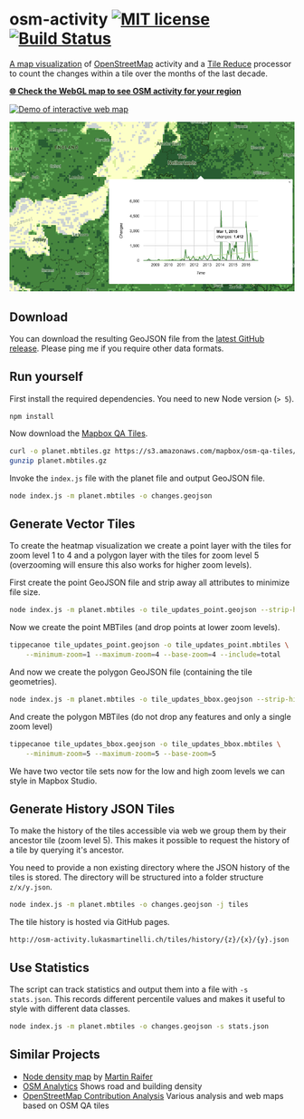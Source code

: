# osm-activity [![MIT license](https://img.shields.io/badge/license-MIT-blue.svg)](https://tldrlegal.com/license/mit-license) [![Build Status](https://travis-ci.org/lukasmartinelli/osm-activity.svg?branch=gh-pages)](https://travis-ci.org/lukasmartinelli/osm-activity)

[A map visualization](http://osm-activity.lukasmartinelli.ch) of [OpenStreetMap]() activity and a [Tile Reduce](https://github.com/mapbox/tile-reduce) processor to count the changes within a tile over the months of the last decade.

[**:globe_with_meridians: Check the WebGL map to see OSM activity for your region**](http://osm-activity.lukasmartinelli.ch)

[![Demo of interactive web map](mapdemo.gif)](http://osm-activity.lukasmartinelli.ch)

[![Demo of statistics](statdemo.png)](http://osm-activity.lukasmartinelli.ch)

## Download

You can download the resulting GeoJSON file from the [latest GitHub release](https://github.com/lukasmartinelli/osm-activity/releases/latest). Please ping me if you require other data formats.

## Run yourself

First install the required dependencies. You need to new Node version (`> 5`).

```
npm install
```

Now download the [Mapbox QA Tiles](https://www.mapbox.com/blog/osm-qa-tiles/).

```bash
curl -o planet.mbtiles.gz https://s3.amazonaws.com/mapbox/osm-qa-tiles/latest.planet.mbtiles.gz
gunzip planet.mbtiles.gz
```

Invoke the `index.js` file with the planet file and output GeoJSON file.

```bash
node index.js -m planet.mbtiles -o changes.geojson
```

## Generate Vector Tiles

To create the heatmap visualization we create a point layer with the tiles for zoom level 1 to 4
and a polygon layer with the tiles for zoom level 5 (overzooming will ensure this also works for higher zoom levels).

First create the point GeoJSON file and strip away all attributes to minimize file size.

```bash
node index.js -m planet.mbtiles -o tile_updates_point.geojson --strip-history --point
```

Now we create the point MBTiles (and drop points at lower zoom levels).

```bash
tippecanoe tile_updates_point.geojson -o tile_updates_point.mbtiles \
    --minimum-zoom=1 --maximum-zoom=4 --base-zoom=4 --include=total
```

And now we create the polygon GeoJSON file (containing the tile geometries).

```bash
node index.js -m planet.mbtiles -o tile_updates_bbox.geojson --strip-history
```

And create the polygon MBTiles (do not drop any features and only a single zoom level)

```bash
tippecanoe tile_updates_bbox.geojson -o tile_updates_bbox.mbtiles \
    --minimum-zoom=5 --maximum-zoom=5 --base-zoom=5
```

We have two vector tile sets now for the low and high zoom levels we can style in Mapbox Studio.

## Generate History JSON Tiles

To make the history of the tiles accessible via web we group them by their ancestor tile (zoom level 5).
This makes it possible to request the history of a tile by querying it's ancestor.

You need to provide a non existing directory where the JSON history of the tiles is stored.
The directory will be structured into a folder structure `z/x/y.json`.

```bash
node index.js -m planet.mbtiles -o changes.geojson -j tiles
```

The tile history is hosted via GitHub pages.

```
http://osm-activity.lukasmartinelli.ch/tiles/history/{z}/{x}/{y}.json
```

## Use Statistics

The script can track statistics and output them into a file with `-s stats.json`.
This records different percentile values and makes it useful to style with different data classes.

```bash
node index.js -m planet.mbtiles -o changes.geojson -s stats.json
```

## Similar Projects

- [Node density map](https://tyrasd.github.io/osm-node-density/#7/46.225/7.125/latest,places) by [Martin Raifer](https://github.com/tyrasd)
- [OSM Analytics](http://osm-analytics.org/#/) Shows road and building density
- [OpenStreetMap Contribution Analysis](http://mapbox.github.io/osm-analysis-collab/) Various analysis and web maps based on OSM QA tiles
